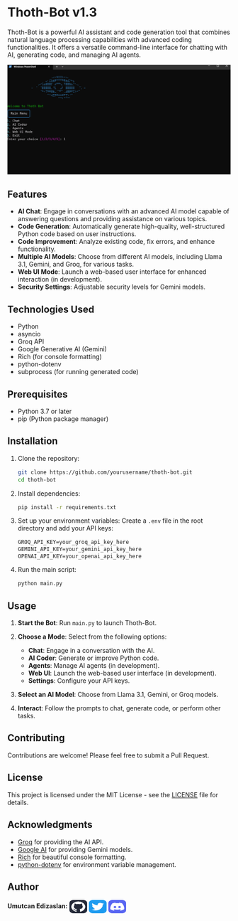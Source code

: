 # Thoth-Bot v1.3

Thoth-Bot is a powerful AI assistant and code generation tool that combines natural language processing capabilities with advanced coding functionalities. It offers a versatile command-line interface for chatting with AI, generating code, and managing AI agents.

![Thoth-Bot Screenshot](Animation.gif)

## Features

- **AI Chat**: Engage in conversations with an advanced AI model capable of answering questions and providing assistance on various topics.
- **Code Generation**: Automatically generate high-quality, well-structured Python code based on user instructions.
- **Code Improvement**: Analyze existing code, fix errors, and enhance functionality.
- **Multiple AI Models**: Choose from different AI models, including Llama 3.1, Gemini, and Groq, for various tasks.
- **Web UI Mode**: Launch a web-based user interface for enhanced interaction (in development).
- **Security Settings**: Adjustable security levels for Gemini models.

## Technologies Used

- Python
- asyncio
- Groq API
- Google Generative AI (Gemini)
- Rich (for console formatting)
- python-dotenv
- subprocess (for running generated code)

## Prerequisites

- Python 3.7 or later
- pip (Python package manager)

## Installation

1. Clone the repository:
   ```bash
   git clone https://github.com/yourusername/thoth-bot.git
   cd thoth-bot
   ```

2. Install dependencies:
   ```bash
   pip install -r requirements.txt
   ```

3. Set up your environment variables:
   Create a `.env` file in the root directory and add your API keys:
   ```
   GROQ_API_KEY=your_groq_api_key_here
   GEMINI_API_KEY=your_gemini_api_key_here
   OPENAI_API_KEY=your_openai_api_key_here
   ```

4. Run the main script:
   ```bash
   python main.py
   ```

## Usage

1. **Start the Bot**: Run `main.py` to launch Thoth-Bot.
2. **Choose a Mode**: Select from the following options:
   - **Chat**: Engage in a conversation with the AI.
   - **AI Coder**: Generate or improve Python code.
   - **Agents**: Manage AI agents (in development).
   - **Web UI**: Launch the web-based user interface (in development).
   - **Settings**: Configure your API keys.

3. **Select an AI Model**: Choose from Llama 3.1, Gemini, or Groq models.
4. **Interact**: Follow the prompts to chat, generate code, or perform other tasks.

## Contributing

Contributions are welcome! Please feel free to submit a Pull Request.

## License

This project is licensed under the MIT License - see the [LICENSE](LICENSE) file for details.

## Acknowledgments

- [Groq](https://groq.com/) for providing the AI API.
- [Google AI](https://ai.google/) for providing Gemini models.
- [Rich](https://github.com/Textualize/rich) for beautiful console formatting.
- [python-dotenv](https://github.com/theskumar/python-dotenv) for environment variable management.

## Author

<p align="left">
<b>Umutcan Edizaslan:</b>
<a href="https://github.com/U-C4N" target="blank"><img align="center" src="https://raw.githubusercontent.com/tandpfun/skill-icons/main/icons/Github-Dark.svg" alt="TutTrue" height="30" width="40" /></a>
<a href="https://x.com/UEdizaslan" target="blank"><img align="center" src="https://raw.githubusercontent.com/tandpfun/skill-icons/main/icons/Twitter.svg" height="30" width="40" /></a>
<a href="https://discord.gg/2Tutcj6u" target="blank"><img align="center" src="https://raw.githubusercontent.com/tandpfun/skill-icons/main/icons/Discord.svg" height="30" width="40" /></a>
</p>
